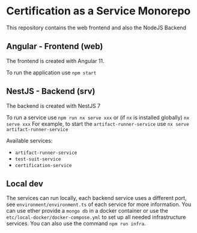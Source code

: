 # Certification as a Service Monorepo

This repository contains the web frontend and also the NodeJS Backend

## Angular - Frontend (web)

The frontend is created with Angular 11.

To run the application use `npm start` 

## NestJS - Backend (srv)

The backend is created with NestJS 7

To run a service use `npm run nx serve xxx` or (if `nx` is installed globally) `nx serve xxx`
For example, to start the `artifact-runner-service` use `nx serve artifact-runner-service` 

Available services:
  - `artifact-runner-service`
  - `test-suit-service`
  - `certification-service` 

## Local dev

The services can run locally, each backend service uses a different port, see `environment/environment.ts` of each service for more information. 
You can use ether provide a `mongo db` in a docker container or use the `etc/local-docker/docker-compose.yml` to set up all needed infrastructure services.
You can also use the command `npm run infra`.   

